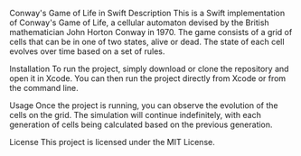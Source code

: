Conway's Game of Life in Swift
Description
This is a Swift implementation of Conway's Game of Life, a cellular automaton devised by the British mathematician John Horton Conway in 1970. The game consists of a grid of cells that can be in one of two states, alive or dead. The state of each cell evolves over time based on a set of rules.

Installation
To run the project, simply download or clone the repository and open it in Xcode. You can then run the project directly from Xcode or from the command line.

Usage
Once the project is running, you can observe the evolution of the cells on the grid. The simulation will continue indefinitely, with each generation of cells being calculated based on the previous generation.

License
This project is licensed under the MIT License.
